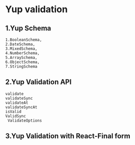 # Yup validation  
## 1.Yup Schema
    1.BooleanSchema,
    2.DateSchema,
    3.MixedSchema,
    4.NumberSchema,
    5.ArraySchema,
    6.ObjectSchema,
    7.StringSchema 
## 2.Yup Validation API
    validate
    validateSync
    validateAt
    validateSyncAt
    isValid
    ValidSync
     ValidateOptions
       
## 3.Yup Validation with React-Final form